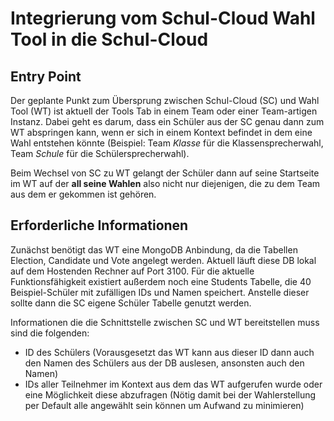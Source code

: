 # Integrierung vom Schul-Cloud Wahl Tool in die Schul-Cloud

## Entry Point
Der geplante Punkt zum Übersprung zwischen Schul-Cloud (SC) und Wahl Tool (WT) ist aktuell der Tools Tab in einem Team oder einer Team-artigen Instanz. Dabei geht es darum, dass ein Schüler aus der SC genau dann zum WT abspringen kann, wenn er sich in einem Kontext befindet in dem eine Wahl entstehen könnte (Beispiel: Team *Klasse* für die Klassensprecherwahl, Team *Schule* für die Schülersprecherwahl).

Beim Wechsel von SC zu WT gelangt der Schüler dann auf seine Startseite im WT auf der **all seine Wahlen** also nicht nur diejenigen, die zu dem Team aus dem er gekommen ist gehören.

## Erforderliche Informationen
Zunächst benötigt das WT eine MongoDB Anbindung, da die Tabellen Election, Candidate und Vote angelegt werden. Aktuell läuft diese DB lokal auf dem Hostenden Rechner auf Port 3100. Für die aktuelle Funktionsfähigkeit existiert außerdem noch eine Students Tabelle, die 40 Beispiel-Schüler mit zufälligen IDs und Namen speichert. Anstelle dieser sollte dann die SC eigene Schüler Tabelle genutzt werden.

Informationen die die Schnittstelle zwischen SC und WT bereitstellen muss sind die folgenden:
* ID des Schülers (Vorausgesetzt das WT kann aus dieser ID dann auch den Namen des Schülers aus der DB auslesen, ansonsten auch den Namen)
* IDs aller Teilnehmer im Kontext aus dem das WT aufgerufen wurde oder eine Möglichkeit diese abzufragen (Nötig damit bei der Wahlerstellung per Default alle angewählt sein können um Aufwand zu minimieren)

